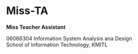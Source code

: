 # Miss-TA
**Miss Teacher Assistant**  

06066304 Information System Analysis ana Design  
School of Information Technology, KMITL
